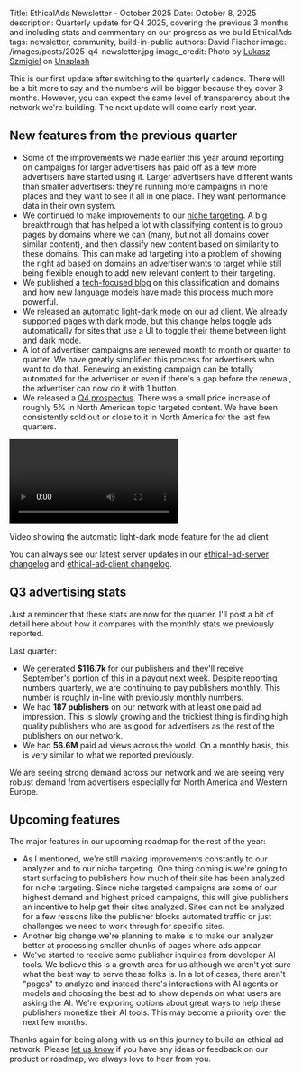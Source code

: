 Title: EthicalAds Newsletter - October 2025
Date: October 8, 2025
description: Quarterly update for Q4 2025, covering the previous 3 months and including stats and commentary on our progress as we build EthicalAds
tags: newsletter, community, build-in-public
authors: David Fischer
image: /images/posts/2025-q4-newsletter.jpg
image_credit: <span>Photo by <a href="https://unsplash.com/@szmigieldesign?utm_content=creditCopyText&utm_medium=referral&utm_source=unsplash">Lukasz Szmigiel</a> on <a href="https://unsplash.com/photos/pathway-between-inline-trees-during-golden-hour-ps2daRcXYes?utm_content=creditCopyText&utm_medium=referral&utm_source=unsplash">Unsplash</a></span>


This is our first update after switching to the quarterly cadence.
There will be a bit more to say and the numbers will be bigger because they cover 3 months.
However, you can expect the same level of transparency about the network we're building.
The next update will come early next year.


## New features from the previous quarter

* Some of the improvements we made earlier this year around reporting on campaigns for larger advertisers
  has paid off as a few more advertisers have started using it.
  Larger advertisers have different wants than smaller advertisers: they're running more campaigns in more places
  and they want to see it all in one place. They want performance data in their own system.
* We continued to make improvements to our [niche targeting]({filename}../pages/niche-targeting.md).
  A big breakthrough that has helped a lot with classifying content is to group pages by domains
  where we can (many, but not all domains cover similar content),
  and then classify new content based on similarity to these domains.
  This can make ad targeting into a problem of showing the right ad based on domains an advertiser wants to target
  while still being flexible enough to add new relevant content to their targeting.
* We published a [tech-focused blog](#UPDATE-LINK) on this classification and domains and how new language models
  have made this process much more powerful.
* We released an [automatic light-dark mode](https://ethical-ad-client.readthedocs.io/en/latest/index.html#adaptive-color-scheme) on our ad client.
  We already supported pages with dark mode, but this change helps toggle ads automatically
  for sites that use a UI to toggle their theme between light and dark mode.
* A lot of advertiser campaigns are renewed month to month or quarter to quarter.
  We have greatly simplified this process for advertisers who want to do that.
  Renewing an existing campaign can be totally automated for the advertiser
  or even if there's a gap before the renewal, the advertiser can now do it with 1 button.
* We released a [Q4 prospectus]({static}../prospectus/ethicalads-advertiser-prospectus.pdf).
  There was a small price increase of roughly 5% in North American topic targeted content.
  We have been consistently sold out or close to it in North America for the last few quarters.


<div class="postimage text-center" id="chart">
  <video class="w-100" controls>
    <source src="{static}../video/light-dark-mode.mp4" type="video/mp4">
  </video>
  <p>Video showing the automatic light-dark mode feature for the ad client</p>
</div>


You can always see our latest server updates in our
[ethical-ad-server changelog](https://ethical-ad-server.readthedocs.io/en/latest/developer/changelog.html)
and [ethical-ad-client changelog](https://ethical-ad-client.readthedocs.io/en/latest/changelog.html).


## Q3 advertising stats

[comment]: https://server.ethicalads.io/publisher/all/report/?start_date=2025-07-01&end_date=2025-09-30

Just a reminder that these stats are now for the quarter. I'll post a bit of detail here about how it compares with the monthly stats we previously reported.

Last quarter:

* We generated **$116.7k** for our publishers and they'll receive September's portion of this in a payout next week.
  Despite reporting numbers quarterly, we are continuing to pay publishers monthly.
  This number is roughly in-line with previously monthly numbers.
* We had **187 publishers** on our network with at least one paid ad impression.
  This is slowly growing and the trickiest thing is finding high quality publishers
  who are as good for advertisers as the rest of the publishers on our network.
* We had **56.6M** paid ad views across the world.
  On a monthly basis, this is very similar to what we reported previously.

We are seeing strong demand across our network and we are seeing very robust demand
from advertisers especially for North America and Western Europe.


## Upcoming features

The major features in our upcoming roadmap for the rest of the year:

* As I mentioned, we're still making improvements constantly to our analyzer and to our niche targeting.
  One thing coming is we're going to start surfacing to publishers how much of their site has been
  analyzed for niche targeting. Since niche targeted campaigns are some of our highest demand and highest priced
  campaigns, this will give publishers an incentive to help get their sites analyzed.
  Sites can not be analyzed for a few reasons like the publisher blocks automated traffic
  or just challenges we need to work through for specific sites.
* Another big change we're planning to make is to make our analyzer better
  at processing smaller chunks of pages where ads appear.
* We've started to receive some publisher inquiries from developer AI tools.
  We believe this is a growth area for us although we aren't yet sure what the best way to serve these folks is.
  In a lot of cases, there aren't "pages" to analyze and instead there's interactions with AI agents or models
  and choosing the best ad to show depends on what users are asking the AI.
  We're exploring options about great ways to help these publishers monetize their AI tools.
  This may become a priority over the next few months.


Thanks again for being along with us on this journey to build an ethical ad network.
Please [let us know]({filename}../pages/contact.md) if you have any ideas or feedback on our product or roadmap,
we always love to hear from you.
